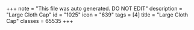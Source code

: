 +++
note = "This file was auto generated. DO NOT EDIT"
description = "Large Cloth Cap"
id = "1025"
icon = "639"
tags = [4]
title = "Large Cloth Cap"
classes = 65535
+++

